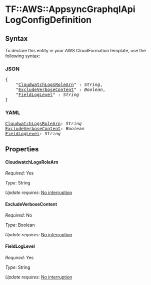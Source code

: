 # TF::AWS::AppsyncGraphqlApi LogConfigDefinition

## Syntax

To declare this entity in your AWS CloudFormation template, use the following syntax:

### JSON

<pre>
{
    "<a href="#cloudwatchlogsrolearn" title="CloudwatchLogsRoleArn">CloudwatchLogsRoleArn</a>" : <i>String</i>,
    "<a href="#excludeverbosecontent" title="ExcludeVerboseContent">ExcludeVerboseContent</a>" : <i>Boolean</i>,
    "<a href="#fieldloglevel" title="FieldLogLevel">FieldLogLevel</a>" : <i>String</i>
}
</pre>

### YAML

<pre>
<a href="#cloudwatchlogsrolearn" title="CloudwatchLogsRoleArn">CloudwatchLogsRoleArn</a>: <i>String</i>
<a href="#excludeverbosecontent" title="ExcludeVerboseContent">ExcludeVerboseContent</a>: <i>Boolean</i>
<a href="#fieldloglevel" title="FieldLogLevel">FieldLogLevel</a>: <i>String</i>
</pre>

## Properties

#### CloudwatchLogsRoleArn

_Required_: Yes

_Type_: String

_Update requires_: [No interruption](https://docs.aws.amazon.com/AWSCloudFormation/latest/UserGuide/using-cfn-updating-stacks-update-behaviors.html#update-no-interrupt)

#### ExcludeVerboseContent

_Required_: No

_Type_: Boolean

_Update requires_: [No interruption](https://docs.aws.amazon.com/AWSCloudFormation/latest/UserGuide/using-cfn-updating-stacks-update-behaviors.html#update-no-interrupt)

#### FieldLogLevel

_Required_: Yes

_Type_: String

_Update requires_: [No interruption](https://docs.aws.amazon.com/AWSCloudFormation/latest/UserGuide/using-cfn-updating-stacks-update-behaviors.html#update-no-interrupt)

